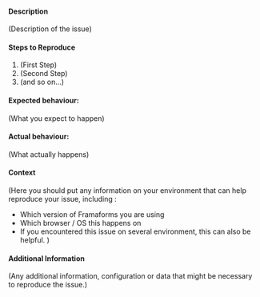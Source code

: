 #### Description

(Description of the issue)

#### Steps to Reproduce

1. (First Step)
2. (Second Step)
3. (and so on...)

#### Expected behaviour:

(What you expect to happen)

#### Actual behaviour:

(What actually happens)

#### Context
(Here you should put any information on your environment that can help reproduce your issue, including :
* Which version of Framaforms you are using
* Which browser / OS this happens on
* If you encountered this issue on several environment, this can also be helpful.
)
#### Additional Information

(Any additional information, configuration or data that might be necessary to reproduce the issue.)
